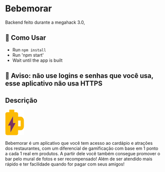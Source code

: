 # Bebemorar

<p>

Backend feito durante a megahack 3.0, 
</p>  


## 🚀 Como Usar

- Run `npm install`
- Run 'npm start'
- Wait until the app is built


## 📝 Aviso: não use logins e senhas que você usa, esse aplicativo não usa HTTPS
## Descrição
<img src='https://github.com/gaqp/Frontend/blob/master/assets/logo.png'/>
<p>
Bebemorar é um aplicativo que você tem acesso ao cardápio e atrações dos restaurantes, com um diferencial de gamificação com base em 1 ponto a cada 1 real em produtos. A partir dele você também consegue promover o bar pelo mural de fotos e ser recompensado! Além de ser atendido mais rápido e ter facilidade quando for pagar com seus amigos!
</p>
